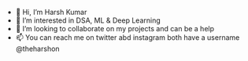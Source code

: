 - 👋 Hi, I’m Harsh Kumar
- 👀 I’m interested in DSA, ML & Deep Learning
- 💞️ I’m looking to collaborate on my projects and can be a help
- 📫 You can reach me on twitter abd instagram both have a username @theharshon

<!---
theharshon/theharshon is a ✨ special ✨ repository because its `README.md` (this file) appears on your GitHub profile.
You can click the Preview link to take a look at your changes.
--->
